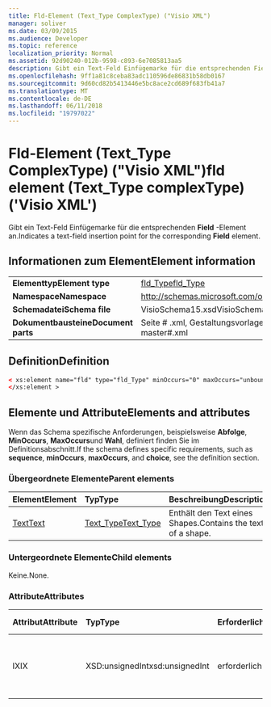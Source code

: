 ```yaml
---
title: Fld-Element (Text_Type ComplexType) ("Visio XML")
manager: soliver
ms.date: 03/09/2015
ms.audience: Developer
ms.topic: reference
localization_priority: Normal
ms.assetid: 92d90240-012b-9598-c893-6e7085813aa5
description: Gibt ein Text-Feld Einfügemarke für die entsprechenden Field-Element an.
ms.openlocfilehash: 9ff1a81c8ceba83adc110596de86831b58db0167
ms.sourcegitcommit: 9d60cd82b5413446e5bc8ace2cd689f683fb41a7
ms.translationtype: MT
ms.contentlocale: de-DE
ms.lasthandoff: 06/11/2018
ms.locfileid: "19797022"
---
```

# <a name="fld-element-texttype-complextype-visio-xml"></a><span data-ttu-id="87d72-103">Fld-Element (Text_Type ComplexType) ("Visio XML")</span><span class="sxs-lookup"><span data-stu-id="87d72-103">fld element (Text_Type complexType) ('Visio XML')</span></span>

<span data-ttu-id="87d72-104">Gibt ein Text-Feld Einfügemarke für die entsprechenden **Field** -Element an.</span><span class="sxs-lookup"><span data-stu-id="87d72-104">Indicates a text-field insertion point for the corresponding **Field** element.</span></span> 
  
## <a name="element-information"></a><span data-ttu-id="87d72-105">Informationen zum Element</span><span class="sxs-lookup"><span data-stu-id="87d72-105">Element information</span></span>

|||
|:-----|:-----|
|<span data-ttu-id="87d72-106">**Elementtyp**</span><span class="sxs-lookup"><span data-stu-id="87d72-106">**Element type**</span></span> <br/> |[<span data-ttu-id="87d72-107">fld_Type</span><span class="sxs-lookup"><span data-stu-id="87d72-107">fld_Type</span></span>](fld_type-complextypevisio-xml.md) <br/> |
|<span data-ttu-id="87d72-108">**Namespace**</span><span class="sxs-lookup"><span data-stu-id="87d72-108">**Namespace**</span></span> <br/> |http://schemas.microsoft.com/office/visio/2012/main  <br/> |
|<span data-ttu-id="87d72-109">**Schemadatei**</span><span class="sxs-lookup"><span data-stu-id="87d72-109">**Schema file**</span></span> <br/> |<span data-ttu-id="87d72-110">VisioSchema15.xsd</span><span class="sxs-lookup"><span data-stu-id="87d72-110">VisioSchema15.xsd</span></span>  <br/> |
|<span data-ttu-id="87d72-111">**Dokumentbausteine**</span><span class="sxs-lookup"><span data-stu-id="87d72-111">**Document parts**</span></span> <br/> |<span data-ttu-id="87d72-112">Seite # .xml, Gestaltungsvorlagen # .xml</span><span class="sxs-lookup"><span data-stu-id="87d72-112">page#.xml, master#.xml</span></span>  <br/> |
   
## <a name="definition"></a><span data-ttu-id="87d72-113">Definition</span><span class="sxs-lookup"><span data-stu-id="87d72-113">Definition</span></span>

```XML
< xs:element name="fld" type="fld_Type" minOccurs="0" maxOccurs="unbounded" >
</xs:element >
```

## <a name="elements-and-attributes"></a><span data-ttu-id="87d72-114">Elemente und Attribute</span><span class="sxs-lookup"><span data-stu-id="87d72-114">Elements and attributes</span></span>

<span data-ttu-id="87d72-115">Wenn das Schema spezifische Anforderungen, beispielsweise **Abfolge**, **MinOccurs**, **MaxOccurs**und **Wahl**, definiert finden Sie im Definitionsabschnitt.</span><span class="sxs-lookup"><span data-stu-id="87d72-115">If the schema defines specific requirements, such as **sequence**, **minOccurs**, **maxOccurs**, and **choice**, see the definition section.</span></span> 
  
### <a name="parent-elements"></a><span data-ttu-id="87d72-116">Übergeordnete Elemente</span><span class="sxs-lookup"><span data-stu-id="87d72-116">Parent elements</span></span>

|<span data-ttu-id="87d72-117">**Element**</span><span class="sxs-lookup"><span data-stu-id="87d72-117">**Element**</span></span>|<span data-ttu-id="87d72-118">**Typ**</span><span class="sxs-lookup"><span data-stu-id="87d72-118">**Type**</span></span>|<span data-ttu-id="87d72-119">**Beschreibung**</span><span class="sxs-lookup"><span data-stu-id="87d72-119">**Description**</span></span>|
|:-----|:-----|:-----|
|[<span data-ttu-id="87d72-120">Text</span><span class="sxs-lookup"><span data-stu-id="87d72-120">Text</span></span>](text-element-shapesheet_type-complextypevisio-xml.md) <br/> |[<span data-ttu-id="87d72-121">Text_Type</span><span class="sxs-lookup"><span data-stu-id="87d72-121">Text_Type</span></span>](text_type-complextypevisio-xml.md) <br/> |<span data-ttu-id="87d72-122">Enthält den Text eines Shapes.</span><span class="sxs-lookup"><span data-stu-id="87d72-122">Contains the text of a shape.</span></span>  <br/> |
   
### <a name="child-elements"></a><span data-ttu-id="87d72-123">Untergeordnete Elemente</span><span class="sxs-lookup"><span data-stu-id="87d72-123">Child elements</span></span>

<span data-ttu-id="87d72-124">Keine.</span><span class="sxs-lookup"><span data-stu-id="87d72-124">None.</span></span>
  
### <a name="attributes"></a><span data-ttu-id="87d72-125">Attribute</span><span class="sxs-lookup"><span data-stu-id="87d72-125">Attributes</span></span>

|<span data-ttu-id="87d72-126">**Attribut**</span><span class="sxs-lookup"><span data-stu-id="87d72-126">**Attribute**</span></span>|<span data-ttu-id="87d72-127">**Typ**</span><span class="sxs-lookup"><span data-stu-id="87d72-127">**Type**</span></span>|<span data-ttu-id="87d72-128">**Erforderlich**</span><span class="sxs-lookup"><span data-stu-id="87d72-128">**Required**</span></span>|<span data-ttu-id="87d72-129">**Beschreibung**</span><span class="sxs-lookup"><span data-stu-id="87d72-129">**Description**</span></span>|<span data-ttu-id="87d72-130">**Mögliche Werte**</span><span class="sxs-lookup"><span data-stu-id="87d72-130">**Possible values**</span></span>|
|:-----|:-----|:-----|:-----|:-----|
|<span data-ttu-id="87d72-131">IX</span><span class="sxs-lookup"><span data-stu-id="87d72-131">IX</span></span>  <br/> |<span data-ttu-id="87d72-132">XSD:unsignedInt</span><span class="sxs-lookup"><span data-stu-id="87d72-132">xsd:unsignedInt</span></span>  <br/> |<span data-ttu-id="87d72-133">erforderlich</span><span class="sxs-lookup"><span data-stu-id="87d72-133">required</span></span>  <br/> |<span data-ttu-id="87d72-134">Der nullbasierte Index des Elements in seinem übergeordneten Element.</span><span class="sxs-lookup"><span data-stu-id="87d72-134">The zero-based index of the element within its parent element.</span></span>  <br/> |<span data-ttu-id="87d72-135">Werte des Typs Xsd:unsignedInt.</span><span class="sxs-lookup"><span data-stu-id="87d72-135">Values of the xsd:unsignedInt type.</span></span>  <br/> |
   

